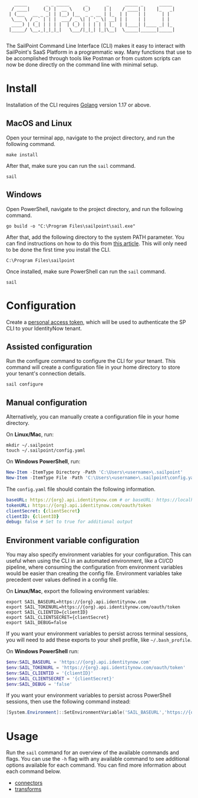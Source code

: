 ```
   _____       _ _ _____      _       _      _____ _      _____ 
  / ____|     (_) |  __ \    (_)     | |    / ____| |    |_   _|
 | (___   __ _ _| | |__) |__  _ _ __ | |_  | |    | |      | |  
  \___ \ / _` | | |  ___/ _ \| | '_ \| __| | |    | |      | |  
  ____) | (_| | | | |  | (_) | | | | | |_  | |____| |____ _| |_ 
 |_____/ \__,_|_|_|_|   \___/|_|_| |_|\__|  \_____|______|_____|
                                                                
```
The SailPoint Command Line Interface (CLI) makes it easy to interact with SailPoint's SaaS Platform in a programmatic way.  Many functions that use to be accomplished through tools like Postman or from custom scripts can now be done directly on the command line with minimal setup.

# Install

Installation of the CLI requires [Golang](https://go.dev/doc/install) version 1.17 or above.

## MacOS and Linux

Open your terminal app, navigate to the project directory, and run the following command.

```shell
make install
```

After that, make sure you can run the `sail` command.

```shell
sail
```

## Windows

Open PowerShell, navigate to the project directory, and run the following command.

```shell
go build -o "C:\Program Files\sailpoint\sail.exe"
```

After that, add the following directory to the system PATH parameter. You can find instructions on how to do this from [this article](https://medium.com/@kevinmarkvi/how-to-add-executables-to-your-path-in-windows-5ffa4ce61a53). This will only need to be done the first time you install the CLI.

```text
C:\Program Files\sailpoint
```

Once installed, make sure PowerShell can run the `sail` command.

```shell
sail
```

# Configuration

Create a [personal access token](https://developer.sailpoint.com/idn/api/authentication#personal-access-tokens), which will be used to authenticate the SP CLI to your IdentityNow tenant.

## Assisted configuration

Run the configure command to configure the CLI for your tenant.  This command will create a configuration file in your home directory to store your tenant's connection details.

```shell
sail configure
```

## Manual configuration

Alternatively, you can manually create a configuration file in your home directory.

On **Linux/Mac**, run:

```shell
mkdir ~/.sailpoint
touch ~/.sailpoint/config.yaml
```

On **Windows PowerShell**, run:

```powershell
New-Item -ItemType Directory -Path 'C:\Users\<username>\.sailpoint'
New-Item -ItemType File -Path 'C:\Users\<username>\.sailpoint\config.yaml' 
```

The `config.yaml` file should contain the following information.

```yaml
baseURL: https://{org}.api.identitynow.com # or baseURL: https://localhost:7100
tokenURL: https://{org}.api.identitynow.com/oauth/token
clientSecret: {clientSecret}
clientID: {clientID}
debug: false # Set to true for additional output
```

## Environment variable configuration

You may also specify environment variables for your configuration.  This can useful when using the CLI in an automated environment, like a CI/CD pipeline, where consuming the configuration from environment variables would be easier than creating the config file.  Environment variables take precedent over values defined in a config file.

On **Linux/Mac**, export the following environment variables:

```shell
export SAIL_BASEURL=https://{org}.api.identitynow.com
export SAIL_TOKENURL=https://{org}.api.identitynow.com/oauth/token
export SAIL_CLIENTID={clientID}
export SAIL_CLIENTSECRET={clientSecret}
export SAIL_DEBUG=false
```

If you want your environment variables to persist across terminal sessions, you will need to add these exports to your shell profile, like `~/.bash_profile`.

On **Windows PowerShell** run:

```powershell
$env:SAIL_BASEURL = 'https://{org}.api.identitynow.com'
$env:SAIL_TOKENURL = 'https://{org}.api.identitynow.com/oauth/token'
$env:SAIL_CLIENTID = '{clientID}'
$env:SAIL_CLIENTSECRET = '{clientSecret}'
$env:SAIL_DEBUG = 'false'
```

If you want your environment variables to persist across PowerShell sessions, then use the following command instead:

```powershell
[System.Environment]::SetEnvironmentVariable('SAIL_BASEURL','https://{org}.api.identitynow.com')
```

# Usage

Run the `sail` command for an overview of the available commands and flags.  You can use the `-h` flag with any available command to see additional options available for each command. You can find more information about each command below.

- [connectors](./cmd/connector/README.md)
- [transforms](./cmd/transform/README.md)